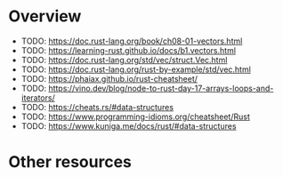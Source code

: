 # Overview

- TODO: https://doc.rust-lang.org/book/ch08-01-vectors.html
- TODO: https://learning-rust.github.io/docs/b1.vectors.html
- TODO: https://doc.rust-lang.org/std/vec/struct.Vec.html
- TODO: https://doc.rust-lang.org/rust-by-example/std/vec.html
- TODO: https://phaiax.github.io/rust-cheatsheet/
- TODO: https://vino.dev/blog/node-to-rust-day-17-arrays-loops-and-iterators/
- TODO: https://cheats.rs/#data-structures
- TODO: https://www.programming-idioms.org/cheatsheet/Rust
- TODO: https://www.kuniga.me/docs/rust/#data-structures

# Other resources
